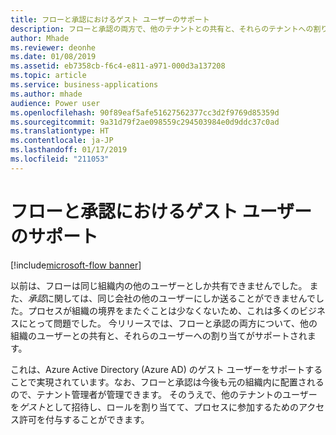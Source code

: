 ```yaml
---
title: フローと承認におけるゲスト ユーザーのサポート
description: フローと承認の両方で、他のテナントとの共有と、それらのテナントへの割り当てがサポートされます。 これは、AAD のゲスト ユーザーを使用して実現されます。つまり、他のテナントのユーザーをゲストとして招待し、ロールとアクセス許可を割り当てることができます。
author: Mhade
ms.reviewer: deonhe
ms.date: 01/08/2019
ms.assetid: eb7358cb-f6c4-e811-a971-000d3a137208
ms.topic: article
ms.service: business-applications
ms.author: mhade
audience: Power user
ms.openlocfilehash: 90f89eaf5afe51627562377cc3d2f9769d85359d
ms.sourcegitcommit: 9a31d79f2ae098559c294503984e0d9ddc37c0ad
ms.translationtype: HT
ms.contentlocale: ja-JP
ms.lasthandoff: 01/17/2019
ms.locfileid: "211053"
---
```

# <a name="support-for-guest-users-in-flows-and-approvals"></a>フローと承認におけるゲスト ユーザーのサポート


[!include[microsoft-flow banner](../includes/microsoft-flow.md)]

以前は、フローは同じ組織内の他のユーザーとしか共有できませんでした。 また、*承認*に関しては、同じ会社の他のユーザーにしか送ることができませんでした。プロセスが組織の境界をまたぐことは少なくないため、これは多くのビジネスにとって問題でした。 今リリースでは、フローと承認の両方について、他の組織のユーザーとの共有と、それらのユーザーへの割り当てがサポートされます。

これは、Azure Active Directory (Azure AD) のゲスト ユーザーをサポートすることで実現されています。なお、フローと承認は今後も元の組織内に配置されるので、テナント管理者が管理できます。 そのうえで、他のテナントのユーザーを*ゲスト*として招待し、ロールを割り当てて、プロセスに参加するためのアクセス許可を付与することができます。
